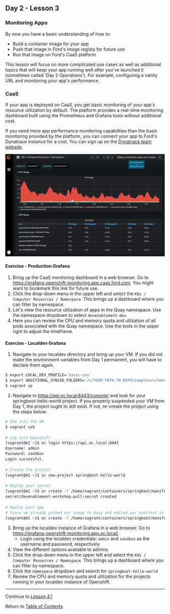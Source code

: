 ## Day 2 - Lesson 3

### Monitoring Apps

By now you have a basic understanding of how to:
- Build a container image for your app
- Push that image in Ford's image registy for future use
- Run that image on Ford's CaaS platform

This lesson will focus on more complicated use cases as well as additional topics that will keep your app running well after you've launched it (sometimes called 'Day 2 Operations'). For example, configuring a vanity URL and monitoring your app's performance.

### CaaS 

If your app is deployed on CaaS, you get basic monitoring of your app's resource utilization by default. The platform provides a real-time monitoring dashboard built using the Prometheus and Grafana tools without additional cost.

If you need more app performance monitoring capabilities than the basic monitoring provided by the platform, you can connect your app to Ford's Dynatrace instance for a cost. You can sign up on the [Dynatrace team website](https://it1.spt.ford.com/sites/L1POE/Public/SitePages/Dynatrace.aspx).

![Grafana Screenshot](images/monitoring1.png)

#### Exercise - Production Grafana

1. Bring up the CaaS monitoring dashboard in a web browser. Go to https://grafana-openshift-monitoring.app.caas.ford.com. You might want to bookmark this link for future use.
2. Click the drop-down menu in the upper left and select the `K8s / Computer Resources / Namespace`. This brings up a dashboard where you can filter by namespace.
3. Let's view the resource utilization of apps in the Quay namespace. Use the namespace dropdown to select `devenablement-dev`.
4. Here you can review the CPU and memory quota and utilzation of all pods associated with the Quay namespace. Use the tools in the upper right to adjust the timeframe.

#### Exercise - Localdev Grafana

1. Navigate to your localdev directory and bring up your VM. If you did not make the environment variables from Day 1 permanent, you will have to declare them again. 

```bash
$ export LOCAL_DEV_PROFILE='basic-cnx'
$ export ADDITIONAL_SYNCED_FOLDERS='/c/YOUR_PATH_TO_REPO/samples=>/home/vagrant/containers'
$ vagrant up
```

2. Navigate to https://api.oc.local:8443/console/ and look for your springboot-hello-world project. If you properly suspended your VM from Day 1, the project ought to still exist. If not, re-create the project using the steps below. 

```bash
# SSH into the VM
$ vagrant ssh

# Log into Openshift
[vagrant@m1 ~]$ oc login https://api.oc.local:8443
Username: admin
Password: sandbox
Login successful.

# Create the project
[vagrant@m1 ~]$ oc new-project springboot-hello-world

# Deploy your secret
[vagrant@m1 ~]$ oc create -f /home/vagrant/containers/springboot/manifest/pullsecret.yaml
secret/devenablement-workshop-pull-secret created

# Deploy your app
# Since we already pushed our image to Quay and edited our manifest in Day 1, we do not need to repeat those steps again
[vagrant@m1 ~]$ oc create -f /home/vagrant/containers/springboot/manifest/deployment.yaml
```

3. Bring up the localdev instance of Grafana in a web browser. Go to https://grafana-openshift-monitoring.app.oc.local/. 
    - Login using the localdev credentials: `admin` and `sandbox` as the username and password, respectively
4. View the different options available to admins. 
5. Click the drop-down menu in the upper left and select the `K8s / Computer Resources / Namespace`. This brings up a dashboard where you can filter by namespace.
6. Click the `namespace` dropdown and search for `springboot-hello-world` 
7. Review the CPU and memory quota and utilization for the projects running in your localdev instance of Openshift.

---

Continue to [Lesson 4.1](./lesson4.1.md)

Return to [Table of Contents](https://github.ford.com/DevEnablement/caas-workshop/tree/workshop-reformat#agenda)